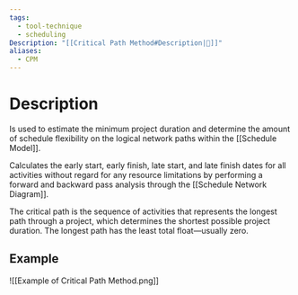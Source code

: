 ```yaml
---
tags:
  - tool-technique
  - scheduling
Description: "[[Critical Path Method#Description|📝]]"
aliases:
  - CPM
---
```

# Description
Is used to estimate the minimum project duration and determine the amount of schedule flexibility on the logical network paths within the [[Schedule Model]].

Calculates the early start, early finish, late start, and late finish dates for all activities without regard for any resource limitations by performing a forward and backward pass analysis through the [[Schedule Network Diagram]].

The critical path is the sequence of activities that represents the longest path through a project, which determines the shortest possible project duration. The longest path has the least total float—usually zero.
## Example
![[Example of Critical Path Method.png]]